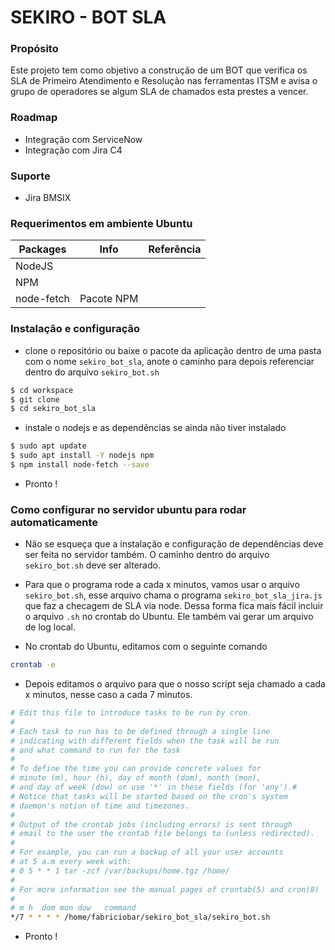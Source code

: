 # SEKIRO - BOT SLA

### Propósito
Este projeto tem como objetivo a construção de um BOT que verifica os SLA de Primeiro Atendimento e Resolução nas ferramentas ITSM e avisa o grupo de operadores se algum SLA de chamados esta prestes a vencer.

### Roadmap
- Integração com ServiceNow
- Integração com Jira C4

### Suporte
- Jira BMSIX

### Requerimentos em ambiente Ubuntu
| Packages | Info | Referência |
| ------ | ------ | ------ |
| NodeJS |  |  |
| NPM |  |  |
| node-fetch | Pacote NPM |  |

### Instalação e configuração

- clone o repositório ou baixe o pacote da aplicação dentro de uma pasta com o nome `sekiro_bot_sla`, anote o caminho para depois referenciar dentro do arquivo `sekiro_bot.sh`
```sh
$ cd workspace
$ git clone 
$ cd sekiro_bot_sla
```
- instale o nodejs e as dependências se ainda não tiver instalado
```sh
$ sudo apt update
$ sudo apt install -Y nodejs npm
$ npm install node-fetch --save
```
- Pronto !

### Como configurar no servidor ubuntu para rodar automaticamente
- Não se esqueça que a instalação e configuração de dependências deve ser feita no servidor também. O caminho dentro do arquivo `sekiro_bot.sh` deve ser alterado.

- Para que o programa rode a cada x minutos, vamos usar o arquivo `sekiro_bot.sh`, esse arquivo chama o programa `sekiro_bot_sla_jira.js` que faz a checagem de SLA via node. Dessa forma fica mais fácil incluir o arquivo `.sh` no crontab do Ubuntu. Ele também vai gerar um arquivo de log local.

- No crontab do Ubuntu, editamos com o seguinte comando
```sh
crontab -e
```

- Depois editamos o arquivo para que o nosso script seja chamado a cada x minutos, nesse caso a cada 7 minutos.
```sh
# Edit this file to introduce tasks to be run by cron.
#
# Each task to run has to be defined through a single line
# indicating with different fields when the task will be run
# and what command to run for the task
#
# To define the time you can provide concrete values for
# minute (m), hour (h), day of month (dom), month (mon),
# and day of week (dow) or use '*' in these fields (for 'any').#
# Notice that tasks will be started based on the cron's system
# daemon's notion of time and timezones.
#
# Output of the crontab jobs (including errors) is sent through
# email to the user the crontab file belongs to (unless redirected).
#
# For example, you can run a backup of all your user accounts
# at 5 a.m every week with:
# 0 5 * * 1 tar -zcf /var/backups/home.tgz /home/
#
# For more information see the manual pages of crontab(5) and cron(8)
#
# m h  dom mon dow   command
*/7 * * * * /home/fabriciobar/sekiro_bot_sla/sekiro_bot.sh
```

- Pronto !


